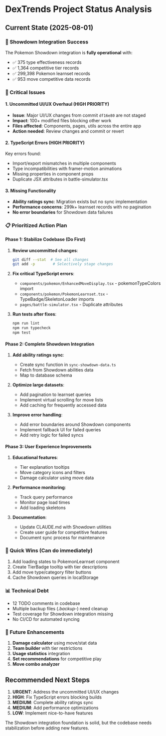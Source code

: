 # DexTrends Project Status Analysis

## Current State (2025-08-01)

### 🎉 Showdown Integration Success
The Pokemon Showdown integration is **fully operational** with:
- ✅ 375 type effectiveness records
- ✅ 1,364 competitive tier records  
- ✅ 299,398 Pokemon learnset records
- ✅ 953 move competitive data records

### 🚨 Critical Issues

#### 1. **Uncommitted UI/UX Overhaul** (HIGH PRIORITY)
- **Issue**: Major UI/UX changes from commit `df16e80` are not staged
- **Impact**: 100+ modified files blocking other work
- **Files affected**: Components, pages, utils across the entire app
- **Action needed**: Review changes and commit or revert

#### 2. **TypeScript Errors** (HIGH PRIORITY)
Key errors found:
- Import/export mismatches in multiple components
- Type incompatibilities with framer-motion animations
- Missing properties in component props
- Duplicate JSX attributes in battle-simulator.tsx

#### 3. **Missing Functionality**
- **Ability ratings sync**: Migration exists but no sync implementation
- **Performance concerns**: 299k+ learnset records with no pagination
- **No error boundaries** for Showdown data failures

### 📋 Prioritized Action Plan

#### Phase 1: Stabilize Codebase (Do First)
1. **Review uncommitted changes**: 
   ```bash
   git diff --stat  # See all changes
   git add -p        # Selectively stage changes
   ```

2. **Fix critical TypeScript errors**:
   - `components/pokemon/EnhancedMoveDisplay.tsx` - pokemonTypeColors import
   - `components/pokemon/PokemonLearnset.tsx` - TypeBadge/SkeletonLoader imports
   - `pages/battle-simulator.tsx` - Duplicate attributes

3. **Run tests after fixes**:
   ```bash
   npm run lint
   npm run typecheck
   npm test
   ```

#### Phase 2: Complete Showdown Integration
1. **Add ability ratings sync**:
   - Create sync function in `sync-showdown-data.ts`
   - Fetch from Showdown abilities data
   - Map to database schema

2. **Optimize large datasets**:
   - Add pagination to learnset queries
   - Implement virtual scrolling for move lists
   - Add caching for frequently accessed data

3. **Improve error handling**:
   - Add error boundaries around Showdown components
   - Implement fallback UI for failed queries
   - Add retry logic for failed syncs

#### Phase 3: User Experience Improvements
1. **Educational features**:
   - Tier explanation tooltips
   - Move category icons and filters
   - Damage calculator using move data

2. **Performance monitoring**:
   - Track query performance
   - Monitor page load times
   - Add loading skeletons

3. **Documentation**:
   - Update CLAUDE.md with Showdown utilities
   - Create user guide for competitive features
   - Document sync process for maintenance

### 🔧 Quick Wins (Can do immediately)
1. Add loading states to PokemonLearnset component
2. Create TierBadge tooltip with tier descriptions
3. Add move type/category filter buttons
4. Cache Showdown queries in localStorage

### 📊 Technical Debt
- 12 TODO comments in codebase
- Multiple backup files (*.backup-*) need cleanup
- Test coverage for Showdown integration missing
- No CI/CD for automated syncing

### 🚀 Future Enhancements
1. **Damage calculator** using move/stat data
2. **Team builder** with tier restrictions
3. **Usage statistics** integration
4. **Set recommendations** for competitive play
5. **Move combo analyzer**

## Recommended Next Steps

1. **URGENT**: Address the uncommitted UI/UX changes
2. **HIGH**: Fix TypeScript errors blocking builds
3. **MEDIUM**: Complete ability ratings sync
4. **MEDIUM**: Add performance optimizations
5. **LOW**: Implement nice-to-have features

The Showdown integration foundation is solid, but the codebase needs stabilization before adding new features.